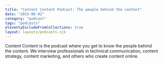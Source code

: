 ```yaml
---
title: "Content Content Podcast: The people behind the content"
date: "2015-06-02"
category: "podcast"
tags: "podcasts"
eleventyExcludeFromCollections: true
layout: layouts/podcasts.njk
---
```


Content Content is the podcast where you get to know the people behind the content. We interview professionals in technical communication, content strategy, content marketing, and others who create content online.

